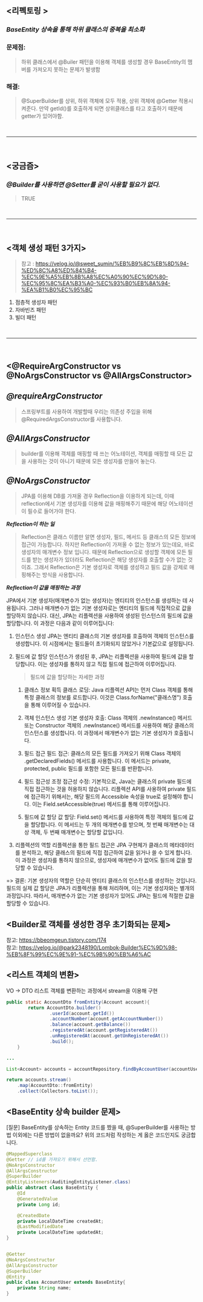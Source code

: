 ## <리펙토링 >
### ***BaseEntity 상속을 통해 하위 클래스의 중복을 최소화***
### 문제점: 

> 하위 클래스에서 @Builer 패턴을 이용해 객체를 생성할 경우 BaseEntity의 맴버를 가져오지 못하는 문제가 발생함

### 해결:
> @SuperBuilder를 상위, 하위 객체에 모두 적용, 상위 객체에 @Getter 적용시켜준다. 만약 getId()를 호출하게 되면 상위클래스를 타고 호출하기 때문에 getter가 있어야함. 
<br>
<hr>
<br>

## <궁금즘>
### ***@Builder를 사용하면 @Setter를 굳이 사용할 필요가 없다.***
> TRUE

<br>
<hr>
<br>

## <객체 생성 패턴 3가지>

> 참고 : https://velog.io/@sweet_sumin/%EB%B9%8C%EB%8D%94-%ED%8C%A8%ED%84%B4-%EC%9E%A5%EB%8B%A8%EC%A0%90%EC%9D%80-%EC%95%8C%EA%B3%A0-%EC%93%B0%EB%8A%94-%EA%B1%B0%EC%95%BC 

1. 점층적 생성자 패턴
2. 자바빈즈 패턴
3. 빌더 패턴

<br>
<hr>
<br>

## <@RequireArgConstructor vs @NoArgsConstructor vs @AllArgsConstructor>
## ***@requireArgConstructor***
> 스프링부트를 사용하여 개발할때 우리는 의존성 주입을 위해 @RequiredArgsConstructor를 사용합니다.

## ***@AllArgsConstructor***
> builder를 이용해 객체를 매핑할 때 쓰는 어노테이션, 객체를 매핑할 때 모든 값을 사용하는 것이 아니기 때문에 모든 생성자를 만들어 놓는다. 

## ***@NoArgsConstructor***
> JPA를 이용해 DB를 가져올 경우 Reflection을 이용하게 되는데, 이때 reflection에서 기본 생성자를 이용해 값을 매핑해주기 때문에 해당 어노테이션이 필수로 들어가야 한다. 

***Reflection이 하는 일***
> Reflection은 클래스 이름만 알면 생성자, 필드, 메서드 등 클래스의 모든 정보에 접근이 가능합니다. 
하지만 Reflection이 가져올 수 없는 정보가 있는데요, 바로 생성자의 매개변수 정보 입니다. 
때문에 Reflection으로 생성할 객체에 모든 필드를 받는 생성자가 있더라도 Reflection은 해당 생성자를 호출할 수가 없는 것이죠. 
그래서 Reflection은 기본 생성자로 객체를 생성하고 필드 값을 강제로 매핑해주는 방식을 사용합니다.

***Reflection이 값을 매핑하는 과정***
<p>
JPA에서 기본 생성자(매개변수가 없는 생성자)는 엔티티의 인스턴스를 생성하는 데 사용됩니다. 
그러나 매개변수가 없는 기본 생성자로는 엔티티의 필드에 직접적으로 값을 할당하지 않습니다. 
대신, JPA는 리플렉션을 사용하여 생성된 인스턴스의 필드에 값을 할당합니다. 이 과정은 다음과 같이 이루어집니다:

1. 인스턴스 생성
JPA는 엔티티 클래스의 기본 생성자를 호출하여 객체의 인스턴스를 생성합니다. 이 시점에서는 필드들이 초기화되지 않았거나 기본값으로 설정됩니다.

2. 필드에 값 할당
인스턴스가 생성된 후, JPA는 리플렉션을 사용하여 필드에 값을 할당합니다. 이는 생성자를 통하지 않고 직접 필드에 접근하여 이루어집니다.

    > 필드에 값을 할당하는 자세한 과정 

    1. 클래스 정보 획득
    클래스 로딩: Java 리플렉션 API는 먼저 Class 객체를 통해 특정 클래스의 정보를 로드합니다. 이것은 Class.forName("클래스명") 호출을 통해 이루어질 수 있습니다.

    2. 객체 인스턴스 생성
    기본 생성자 호출: Class 객체의 .newInstance() 메서드 또는 Constructor 객체의 .newInstance() 메서드를 사용하여 해당 클래스의 인스턴스를 생성합니다. 이 과정에서 매개변수가 없는 기본 생성자가 호출됩니다.

    3. 필드 접근
    필드 접근: 클래스의 모든 필드를 가져오기 위해 Class 객체의 .getDeclaredFields() 메서드를 사용합니다. 이 메서드는 private, protected, public 필드를 포함한 모든 필드를 반환합니다.

    4. 필드 접근성 조정
    접근성 수정: 기본적으로, Java는 클래스의 private 필드에 직접 접근하는 것을 허용하지 않습니다. 리플렉션 API를 사용하여 private 필드에 접근하기 위해서는, 해당 필드의 Accessible 속성을 true로 설정해야 합니다. 이는 Field.setAccessible(true) 메서드를 통해 이루어집니다.

    5. 필드에 값 할당
    값 할당: Field.set() 메서드를 사용하여 특정 객체의 필드에 값을 할당합니다. 이 메서드는 두 개의 매개변수를 받으며, 첫 번째 매개변수는 대상 객체, 두 번째 매개변수는 할당할 값입니다.
    

3. 리플렉션의 역할
리플렉션을 통한 필드 접근은 JPA 구현체가 클래스의 메타데이터를 분석하고, 해당 클래스의 필드에 직접 접근하여 값을 읽거나 쓸 수 있게 합니다. 
이 과정은 생성자를 통하지 않으므로, 생성자에 매개변수가 없어도 필드에 값을 할당할 수 있습니다.

=> 결론: 기본 생성자의 역할은 단순히 엔티티 클래스의 인스턴스를 생성하는 것입니다. 
필드의 실제 값 할당은 JPA가 리플렉션을 통해 처리하며, 이는 기본 생성자와는 별개의 과정입니다. 따라서, 매개변수가 없는 기본 생성자가 있어도 JPA는 필드에 적절한 값을 할당할 수 있습니다.
</p>

## <Builder로 객체를 생성한 경우 초기화되는 문제>

참고: https://bbeomgeun.tistory.com/174   
참고: https://velog.io/@park2348190/Lombok-Builder%EC%9D%98-%EB%8F%99%EC%9E%91-%EC%9B%90%EB%A6%AC

## <리스트 객체의 변환>

VO -> DTO 리스트 객체를 변환하는 과정에서 stream을 이용해 구현
```java 
public static AccountDto fromEntity(Account account){
        return AccountDto.builder()
                .userId(account.getId())
                .accountNumber(account.getAccountNumber())
                .balance(account.getBalance())
                .registeredAt(account.getRegisteredAt())
                .unRegisteredAt(account.getUnRegisteredAt())
                .build();
    }

... 

List<Account> accounts = accountRepository.findByAccountUser(accountUser);

return accounts.stream()
    .map(AccountDto::fromEntity)
    .collect(Collectors.toList());
``` 

## <BaseEntity 상속 builder 문제>


[질문] BaseEntity를 상속하는 Entity 코드를 짰을 때, @SuperBuilder를 사용하는 방법 이외에는 다른 방법이 없을까요? 위의 코드처럼 작성하는 게 옳은 코드인지도 궁금합니다.

```java
@MappedSuperclass
@Getter // id를 가져오기 위해서 선언함. 
@NoArgsConstructor
@AllArgsConstructor
@SuperBuilder
@EntityListeners(AuditingEntityListener.class)
public abstract class BaseEntity {
    @Id
    @GeneratedValue
    private Long id;

    @CreatedDate
    private LocalDateTime createdAt;
    @LastModifiedDate
    private LocalDateTime updatedAt;
}


@Getter
@NoArgsConstructor
@AllArgsConstructor
@SuperBuilder
@Entity
public class AccountUser extends BaseEntity{
    private String name;
}
```


